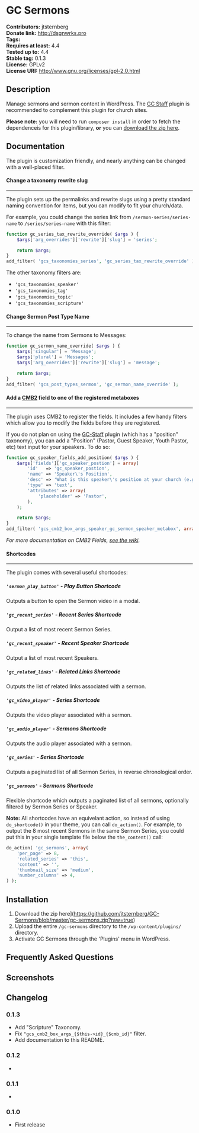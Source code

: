 # GC Sermons #
**Contributors:**      jtsternberg  
**Donate link:**       http://dsgnwrks.pro  
**Tags:**  
**Requires at least:** 4.4  
**Tested up to:**      4.4  
**Stable tag:**        0.1.3  
**License:**           GPLv2  
**License URI:**       http://www.gnu.org/licenses/gpl-2.0.html  

## Description ##

Manage sermons and sermon content in WordPress. The [GC Staff](https://github.com/jtsternberg/GC-Staff) plugin is recommended to complement this plugin for church sites.

**Please note:** you will need to run `composer install` in order to fetch the dependenceis for this plugin/library, **or** you can [download the zip here](https://github.com/jtsternberg/GC-Sermons/blob/master/gc-sermons.zip?raw=true).

## Documentation

The plugin is customization friendly, and nearly anything can be changed with a well-placed filter.

#### Change a taxonomy rewrite slug
---

The plugin sets up the permalinks and rewrite slugs using a pretty standard naming convention for items, but you can modify to fit your church/data.

For example, you could change the series link from `/sermon-series/series-name` to `/series/series-name` with this filter:

```php
function gc_series_tax_rewrite_override( $args ) {
	$args['arg_overrides']['rewrite']['slug'] = 'series';

	return $args;
}
add_filter( 'gcs_taxonomies_series', 'gc_series_tax_rewrite_override' );
```

The other taxonomy filters are:

* `'gcs_taxonomies_speaker'`
* `'gcs_taxonomies_tag'`
* `'gcs_taxonomies_topic'`
* `'gcs_taxonomies_scripture'`

#### Change Sermon Post Type Name
---

To change the name from Sermons to Messages:

```php
function gc_sermon_name_override( $args ) {
	$args['singular'] = 'Message';
	$args['plural'] = 'Messages';
	$args['arg_overrides']['rewrite']['slug'] = 'message';

	return $args;
}
add_filter( 'gcs_post_types_sermon', 'gc_sermon_name_override' );
```

#### Add a [CMB2](https://github.com/WebDevStudios/CMB2) field to one of the registered metaboxes
---

The plugin uses CMB2 to register the fields. It includes a few handy filters which allow you to modify the fields before they are registered.

If you do not plan on using the [GC-Staff](https://github.com/jtsternberg/GC-Staff) plugin (which has a "position" taxonomy), you can add a "Position" (Pastor, Guest Speaker, Youth Pastor, etc) text input for your speakers. To do so:

```php
function gc_speaker_fields_add_position( $args ) {
	$args['fields']['gc_speaker_postion'] = array(
		'id'   => 'gc_speaker_postion',
		'name' => 'Speaker\'s Position',
		'desc' => 'What is this speaker\'s position at your church (e.g. "Guest Speaker")?',
		'type' => 'text',
		'attributes' => array(
			'placeholder' => 'Pastor',
		),
	);

	return $args;
}
add_filter( 'gcs_cmb2_box_args_speaker_gc_sermon_speaker_metabox', array( $this, 'gc_speaker_fields_add_position' ) );
```

_For more documentation on CMB2 Fields, [see the wiki](https://github.com/WebDevStudios/CMB2/wiki)._

#### Shortcodes
---

The plugin comes with several useful shortcodes:

##### `'sermon_play_button'` - Play Button Shortcode

Outputs a button to open the Sermon video in a modal.

#####  `'gc_recent_series'` - Recent Series Shortcode

Output a list of most recent Sermon Series.

#####  `'gc_recent_speaker'` - Recent Speaker Shortcode

Output a list of most recent Speakers.

#####  `'gc_related_links'` - Related Links Shortcode

Outputs the list of related links associated with a sermon.

#####  `'gc_video_player'` - Series Shortcode

Outputs the video player associated with a sermon.

#####  `'gc_audio_player'` - Sermons Shortcode

Outputs the audio player associated with a sermon.

#####  `'gc_series'` - Series Shortcode

Outputs a paginated list of all Sermon Series, in reverse chronological order.

#####  `'gc_sermons'` - Sermons Shortcode

Flexible shortcode which outputs a paginated list of all sermons, optionally filtered by Sermon Series or Speaker.

**Note:** All shortcodes have an equivelant action, so instead of using `do_shortcode()` in your theme, you can call `do_action()`. For example, to output the 8 most recent Sermons in the same Sermon Series, you could put this in your single template file below the `the_content()` call:

```php
do_action( 'gc_sermons', array(
	'per_page' => 8,
	'related_series' => 'this',
	'content' => '',
	'thumbnail_size' => 'medium',
	'number_columns' => 4,
) );
```

## Installation ###

1. Download the zip here](https://github.com/jtsternberg/GC-Sermons/blob/master/gc-sermons.zip?raw=true)
1. Upload the entire `/gc-sermons` directory to the `/wp-content/plugins/` directory.
1. Activate GC Sermons through the 'Plugins' menu in WordPress.

## Frequently Asked Questions ##


## Screenshots ##


## Changelog ##

### 0.1.3 ###
* Add "Scripture" Taxonomy.
* Fix `"gcs_cmb2_box_args_{$this->id}_{$cmb_id}"` filter.
* Add documentation to this README.

### 0.1.2 ###
* 

### 0.1.1 ###
* 

### 0.1.0 ###
* First release
